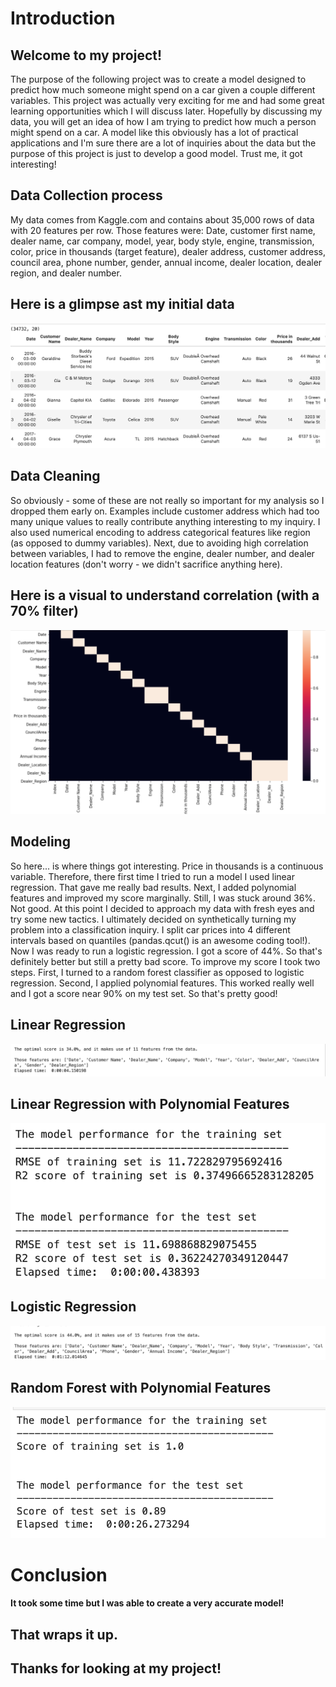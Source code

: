 # Introduction

## Welcome to my project!

The purpose of the following project was to create a model designed to predict how much someone might spend on a car given a couple different variables. This project was actually very exciting for me and had some great learning opportunities which I will discuss later. Hopefully by discussing my data, you will get an idea of how I am trying to predict how much a person might spend on a car. A model like this obviously has a lot of practical applications and I'm sure there are a lot of inquiries about the data but the purpose of this project is just to develop a good model. Trust me, it got interesting!

## Data Collection process

My data comes from Kaggle.com and contains about 35,000 rows of data with 20 features per row. Those features were: Date, customer first name, dealer name, car company, model, year, body style, engine, transmission, color, price in thousands (target feature), dealer address, customer address, council area, phone number, gender, annual income, dealer location, dealer region, and dealer number.

## Here is a glimpse ast my initial data

![car_data](images/car_sale_data.png)

## Data Cleaning

So obviously - some of these are not really so important for my analysis so I dropped them early on. Examples include customer address which had too many unique values to really contribute anything interesting to my inquiry. I also used numerical encoding to address categorical features like region (as opposed to dummy variables). Next, due to avoiding high correlation between variables, I had to remove the engine, dealer number, and dealer location features (don't worry - we didn't sacrifice anything here).

## Here is a visual to understand correlation (with a 70% filter)

![car_corr](images/Car_sale_Corr.png)

## Modeling

So here... is where things got interesting. Price in thousands is a continuous variable. Therefore, there first time I tried to run a model I used linear regression. That gave me really bad results. Next, I added polynomial features and improved my score marginally. Still, I was stuck around 36%. Not good. At this point I decided to approach my data with fresh eyes and try some new tactics. I ultimately decided on synthetically turning my problem into a classification inquiry. I split car prices into 4 different intervals based on quantiles (pandas.qcut() is an awesome coding tool!). Now I was ready to run a logistic regression. I got a score of 44%. So that's definitely better but still a pretty bad score. To improve my score I took two steps. First, I turned to a random forest classifier as opposed to logistic regression. Second, I applied polynomial features. This worked really well and I got a score near 90% on my test set. So that's pretty good!

## Linear Regression

![linreg1](images/lin_reg_car_1.png)

## Linear Regression with Polynomial Features

![linreg2](images/lin_reg_car_2.png)

## Logistic Regression

![logreg1](images/log_reg_car_1.png)

## Random Forest with Polynomial Features

![rf_Car1](images/rf_car_1.png)

# Conclusion

#### It took some time but I was able to create a very accurate model!

## That wraps it up.

## Thanks for looking at my project!